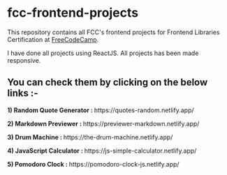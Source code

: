 # fcc-frontend-projects
<p>This repository contains all FCC's frontend projects for Frontend Libraries Certification at <a href="https://www.freecodecamp.org/">FreeCodeCamp</a>.

I have done all projects using ReactJS. All projects has been made responsive.</p>

<h2>You can check them by clicking on the below links :- </h2>
<p><strong>1) Random Quote Generator : </strong> https://quotes-random.netlify.app/</p>
<p><strong>2) Markdown Previewer : </strong> https://previewer-markdown.netlify.app/</p>
<p><strong>3) Drum Machine : </strong> https://the-drum-machine.netlify.app/</p>
<p><strong>4) JavaScript Calculator : </strong> https://js-simple-calculator.netlify.app/</p>
<p><strong>5) Pomodoro Clock : </strong> https://pomodoro-clock-js.netlify.app/</p>
